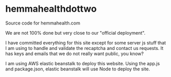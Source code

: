 # hemmahealthdottwo
Source code for hemmahealth.com 

We are not 100% done but very close to our "official deployment".

I have committed everything for this site except for some server js stuff that I am using to handle and validate the recaptcha and contact us requests.
It has keys and emails that we do not really want public, you know?

I am using AWS elastic beanstalk to deploy this website. Using the app.js and package.json, elastic beanstalk will use Node to deploy the site.